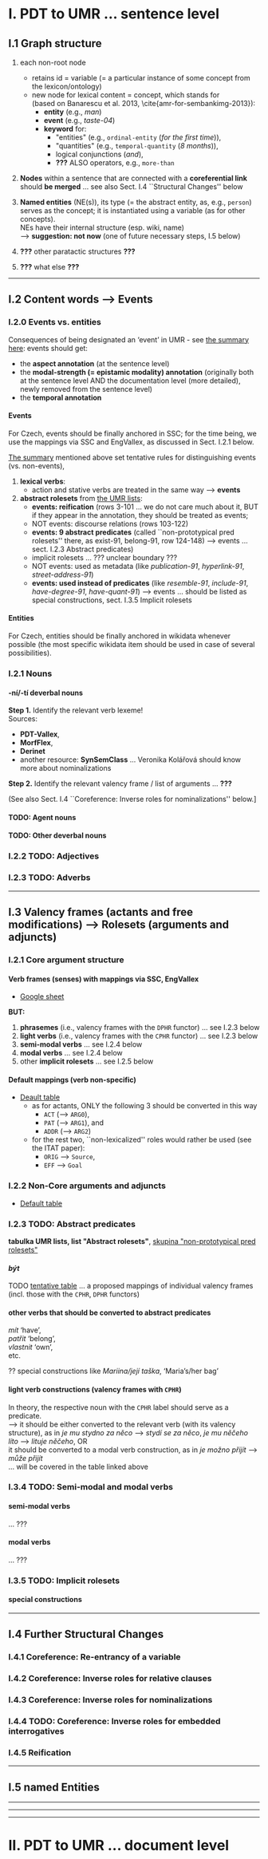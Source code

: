 # I. PDT to UMR ... sentence level

## I.1 Graph structure
1. each non-root node 	
   - retains id = variable (= a particular instance of some concept from the lexicon/ontology)
   - new node for lexical content = concept, which stands for  
   (based on Banarescu et al. 2013, \cite{amr-for-sembankimg-2013}):
      - **entity** (e.g., _man_)
      - **event** (e.g., _taste-04_)
      - **keyword** for:
          - "entities" (e.g.,  `ordinal-entity` (_for the first time_)),
          - "quantities" (e.g., `temporal-quantity` (_8 months_)),
          - logical conjunctions (_and_),
          - **???** ALSO operators,  e.g., `more-than` 

2. **Nodes** within a sentence that are connected with a **coreferential link** should **be merged** ... see also Sect. I.4 ``Structural Changes'' below


3. **Named entities** (NE(s)), its type (= the abstract entity, as, e.g.,  `person`)  serves as the concept; it is instantiated using a variable (as for other concepts).   
NEs have their internal structure (esp. wiki, name)   
--> **suggestion: not now** (one of future necessary steps, I.5 below) 

4.  **???** other paratactic structures **???**

5.  **???** what else **???**


---


## I.2 Content words --> Events

### I.2.0 Events vs. entities

Consequences of being designated an ‘event’ in UMR - see [the summary here](..\doc\eventive-concepts.md):
 events should get:
- the **aspect annotation** (at the sentence level)
- the **modal-strength (= epistamic modality) annotation** (originally both at the sentence level AND the documentation level (more detailed), newly removed from the sentence level) 
- the **temporal annotation**

#### Events
For Czech, events should be finally anchored in SSC; for the time being, we use the mappings via SSC and EngVallex, as discussed in Sect. I.2.1 below.

[The summary](..\doc\eventive-concepts.md) mentioned above set tentative rules for distinguishing events (vs. non-events), 
1. **lexical verbs**:
   - action and stative verbs are treated in the same way --> **events**
2. **abstract rolesets** from [the UMR lists](https://docs.google.com/spreadsheets/d/1PVxgXW3ED3OWLieie9scr6iq_xuQ5RAA8YJKwbLwJ2E/edit?gid=1927108453#gid=1927108453):
   - **events: reification** (rows 3-101 ... we do not care much about it, BUT if they appear in the annotation, they should be treated as events;
   - NOT events: discourse relations (rows 103-122)
   - **events: 9 abstract predicates** (called ``non-prototypical pred rolesets'' there, as exist-91, belong-91, row 124-148) --> events ... sect. I.2.3 Abstract predicates)
   - implicit rolesets ... ??? unclear boundary ???
    - NOT events: used as metadata (like _publication-91_, _hyperlink-91_, _street-address-91_) 
    - **events: used instead of predicates** (like _resemble-91_, _include-91_, _have-degree-91_, _have-quant-91_) --> events ... should be listed as special constructions, sect. I.3.5 Implicit rolesets

#### Entities
For Czech, entities should be finally anchored in wikidata whenever possible (the most specific wikidata item should be used in case of several possibilities).


### I.2.1 Nouns

#### -ní/-tí deverbal nouns

**Step 1.** Identify the relevant verb lexeme!  
Sources:  
   - **PDT-Vallex**, 
   - **MorfFlex**, 
   - **Derinet** 
   - another resource: **SynSemClass** ... Veronika Kolářová should know more about nominalizations

**Step 2.** Identify the relevant valency frame / list of arguments ... **???**

(See also Sect. I.4 ``Coreference: Inverse roles for nominalizations'' below.]


#### TODO: Agent nouns

#### TODO: Other deverbal nouns

### I.2.2 TODO: Adjectives

### I.2.3 TODO: Adverbs


---


## I.3 Valency frames (actants and free modifications) --> Rolesets (arguments and adjuncts)


### I.2.1 Core argument structure

#### Verb frames (senses) with mappings via SSC, EngVallex 
- [Google sheet](https://docs.google.com/spreadsheets/d/1lVo7a8hPBReI4VrgNkUGem8uC_sCQCXJJvLFCbwPuok/edit#gid=1270330829)


**BUT:**   
1. **phrasemes** (i.e., valency frames with the  `DPHR` functor) ... see I.2.3 below
2.  **light verbs**  (i.e., valency frames with the  `CPHR` functor) ... see I.2.3 below
3. **semi-modal verbs** ... see I.2.4 below
4. **modal verbs** ...  see I.2.4 below
5. other **implicit rolesets** ...  see I.2.5 below

#### Default mappings (verb non-specific)
- [Deault table](https://github.com/ufal/UMR/blob/main/tecto2umr/dafault-functors-to-umrlabels.txt)
  - as for actants, ONLY the following 3 should be converted in this way 
    - `ACT` (--> `ARG0`), 
    - `PAT` (--> `ARG1`), and  
    - `ADDR` (--> `ARG2`) 
  - for the rest two, ``non-lexicalized'' roles would rather be used (see the ITAT paper): 
    - `ORIG` --> `Source`,
    - `EFF` --> `Goal` 


### I.2.2 Non-Core arguments and adjuncts
- [Default table](https://github.com/ufal/UMR/blob/main/tecto2umr/dafault-functors-to-umrlabels.txt)


### I.2.3 TODO: Abstract predicates
**tabulka UMR lists, list "Abstract rolesets"**, [skupina "non-prototypical pred rolesets"](https://docs.google.com/spreadsheets/d/1PVxgXW3ED3OWLieie9scr6iq_xuQ5RAA8YJKwbLwJ2E/edit#gid=1927108453)

#### _být_
TODO [tentative table](./byt.xlsx) ... a proposed mappings of individual valency frames (incl. those with the `CPHR`, `DPHR` functors)

#### other verbs that should be converted to abstract predicates
_mít_ ‘have’,  
_patřit_ ‘belong’,  
_vlastnit_ ‘own’,  
etc.

?? special constructions like _Mariina/její taška_, ‘Maria’s/her bag’

#### light verb constructions (valency frames with `CPHR`)
In theory, the respective noun with the `CPHR` label should serve as a predicate.    
--> it should be either converted to the relevant verb (with its valency structure), as in _je mu stydno za něco_ --> _stydí se za něco_, _je mu něčeho líto_ --> _lituje něčeho_, OR   
 it should be converted to a modal verb construction, as in _je možno přijít_ --> _může přijít_    
... will be covered in the table linked above  

### I.3.4 TODO: Semi-modal and modal verbs

#### semi-modal verbs
 ... ???
 
#### modal verbs
 ... ???
 
 
### I.3.5 TODO: Implicit rolesets

#### special constructions

---


## I.4 Further Structural Changes


### I.4.1 Coreference: Re-entrancy of a variable

### I.4.2 Coreference: Inverse roles for relative clauses

### I.4.3 Coreference: Inverse roles for nominalizations

### I.4.4 TODO: Coreference: Inverse roles for embedded interrogatives

### I.4.5  Reification

---

## I.5 named Entities


---
---
---


# II. PDT to UMR ... document level